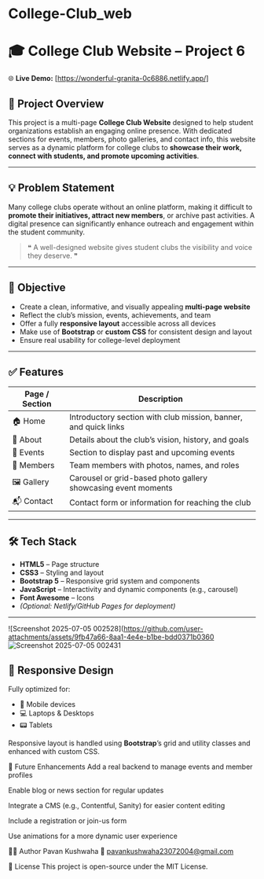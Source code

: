 # College-Club_web

# 🎓 College Club Website – Project 6

🌐 **Live Demo:** [https://wonderful-granita-0c6886.netlify.app/]

## 📖 Project Overview

This project is a multi-page **College Club Website** designed to help student organizations establish an engaging online presence. With dedicated sections for events, members, photo galleries, and contact info, this website serves as a dynamic platform for college clubs to **showcase their work, connect with students, and promote upcoming activities**.

---

## 💡 Problem Statement

Many college clubs operate without an online platform, making it difficult to **promote their initiatives, attract new members**, or archive past activities. A digital presence can significantly enhance outreach and engagement within the student community.

> ❝ A well-designed website gives student clubs the visibility and voice they deserve. ❞

---

## 🎯 Objective

- Create a clean, informative, and visually appealing **multi-page website**  
- Reflect the club’s mission, events, achievements, and team  
- Offer a fully **responsive layout** accessible across all devices  
- Make use of **Bootstrap** or **custom CSS** for consistent design and layout  
- Ensure real usability for college-level deployment

---

## ✅ Features

| Page / Section     | Description                                                                 |
|--------------------|-----------------------------------------------------------------------------|
| 🏠 Home             | Introductory section with club mission, banner, and quick links             |
| 📖 About            | Details about the club’s vision, history, and goals                         |
| 📅 Events           | Section to display past and upcoming events                                 |
| 👥 Members          | Team members with photos, names, and roles                                  |
| 🖼️ Gallery          | Carousel or grid-based photo gallery showcasing event moments               |
| 📬 Contact           | Contact form or information for reaching the club                           |

---

## 🛠️ Tech Stack

- **HTML5** – Page structure  
- **CSS3** – Styling and layout  
- **Bootstrap 5** – Responsive grid system and components  
- **JavaScript** – Interactivity and dynamic components (e.g., carousel)  
- **Font Awesome** – Icons  
- *(Optional: Netlify/GitHub Pages for deployment)*

---
![Screenshot 2025-07-05 002528](https://github.com/user-attachments/assets/9fb47a66-8aa1-4e4e-b1be-bdd0371b0360
![Screenshot 2025-07-05 002431](https://github.com/user-attachments/assets/214c4874-1f15-4ace-a64d-8cc2d8a69b39)




## 📱 Responsive Design

Fully optimized for:

- 📱 Mobile devices  
- 💻 Laptops & Desktops  
- 📟 Tablets

Responsive layout is handled using **Bootstrap**’s grid and utility classes and enhanced with custom CSS.


🔧 Future Enhancements
Add a real backend to manage events and member profiles

Enable blog or news section for regular updates

Integrate a CMS (e.g., Contentful, Sanity) for easier content editing

Include a registration or join-us form

Use animations for a more dynamic user experience

👨‍💻 Author
Pavan Kushwaha
📧 pavankushwaha23072004@gmail.com


📄 License
This project is open-source under the MIT License.
